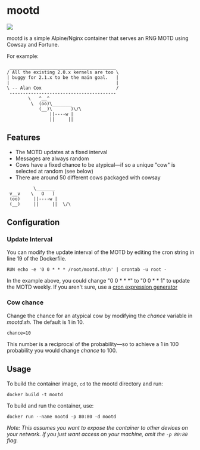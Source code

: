 # mootd

![](https://img.shields.io/badge/status-maintained-green)

mootd is a simple Alpine/Nginx container that serves an RNG MOTD using Cowsay and Fortune.

For example:

```
 ________________________________________ 
/ All the existing 2.0.x kernels are too \
| buggy for 2.1.x to be the main goal.   |
|                                        |
\ -- Alan Cox                            /
 ---------------------------------------- 
        \   ^__^
         \  (oo)\_______
            (__)\       )\/\
                ||----w |
                ||     ||
```

## Features

- The MOTD updates at a fixed interval
- Messages are always random
- Cows have a fixed chance to be atypical—if so a unique "cow" is selected at random (see below)
- There are around 50 different cows packaged with cowsay

```
          \_______
 v__v    \   O   )
 (oo)     ||----w |
 (__)     ||     ||  \/\
```

## Configuration

### Update Interval

You can modify the update interval of the MOTD by editing the cron string in line 19 of the Dockerfile.

```RUN echo -e '0 0 * * * /root/mootd.sh\n' | crontab -u root -```

In the example above, you could change "0 0 * * *" to "0 0 * * 1" to update the MOTD weekly. If you aren't sure, use a [cron expression generator](https://crontab.guru/)

### Cow chance

Change the chance for an atypical cow by modifying the *chance* variable in *mootd.sh*. The default is 1 in 10.

`chance=10`

This number is a reciprocal of the probability—so to achieve a 1 in 100 probability you would change *chance* to 100.

## Usage

To build the container image, `cd` to the mootd directory and run:

`docker build -t mootd`

To build and run the container, use:

`docker run --name mootd -p 80:80 -d mootd`

*Note: This assumes you want to expose the container to other devices on your network. If you just want access on your machine, omit the `-p 80:80` flag.*
